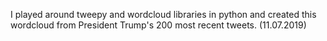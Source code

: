 I played around tweepy and wordcloud libraries in python and created this wordcloud from President Trump's 200 most recent tweets. (11.07.2019)
